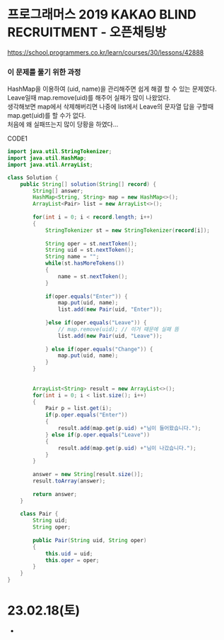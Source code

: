# 프로그래머스 2019 KAKAO BLIND RECRUITMENT - 오픈채팅방
https://school.programmers.co.kr/learn/courses/30/lessons/42888

### 이 문제를 풀기 위한 과정
HashMap을 이용하여 (uid, name)을 관리해주면 쉽게 해결 할 수 있는 문제였다.  
Leave일때 map.remove(uid)를 해주어 실패가 많이 나왔었다.  
생각해보면 map에서 삭제해버리면 나중에 list에서 Leave의 문자열 답을 구할때 map.get(uid)를 할 수가 없다.  
처음에 왜 실패뜨는지 많이 당황을 하였다...

CODE1
```java
import java.util.StringTokenizer;
import java.util.HashMap;
import java.util.ArrayList;

class Solution {
    public String[] solution(String[] record) {
        String[] answer;
        HashMap<String, String> map = new HashMap<>();
        ArrayList<Pair> list = new ArrayList<>();
        
        for(int i = 0; i < record.length; i++)
        {
            StringTokenizer st = new StringTokenizer(record[i]);
            
            String oper = st.nextToken();
            String uid = st.nextToken();
            String name = "";
            while(st.hasMoreTokens())
            {
                name = st.nextToken();    
            }
             
            if(oper.equals("Enter")) {
                map.put(uid, name);
                list.add(new Pair(uid, "Enter"));
        
            }else if(oper.equals("Leave")) {
                // map.remove(uid); // 이거 때문에 실패 뜸
                list.add(new Pair(uid, "Leave"));
            
            } else if(oper.equals("Change")) {
                map.put(uid, name);
            }
        }
        
        
        ArrayList<String> result = new ArrayList<>();
        for(int i = 0; i < list.size(); i++)
        {
            Pair p = list.get(i);
            if(p.oper.equals("Enter"))
            {
                result.add(map.get(p.uid) +"님이 들어왔습니다.");
            } else if(p.oper.equals("Leave"))
            {
                result.add(map.get(p.uid) +"님이 나갔습니다.");
            }
        }
        
        answer = new String[result.size()];
        result.toArray(answer);
   
        return answer;
    }
    
    class Pair {
        String uid;
        String oper;
        
        public Pair(String uid, String oper)
        {
            this.uid = uid;
            this.oper = oper;
        }
    }
}
```

# 23.02.18(토)
* 
